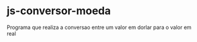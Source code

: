 # js-conversor-moeda
 Programa que realiza a conversao entre um valor em dorlar para o valor em real

